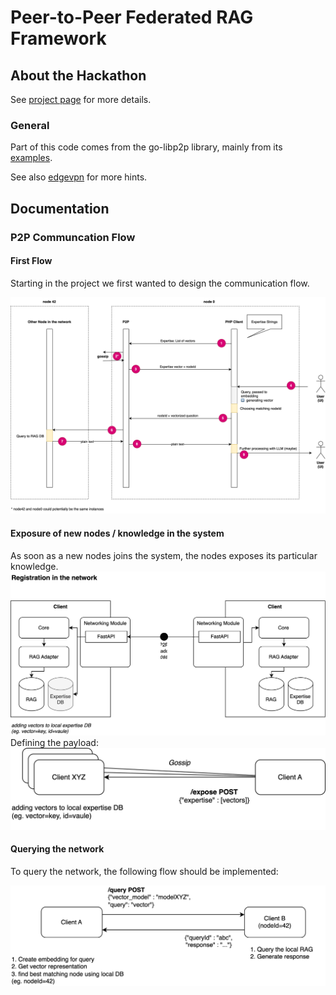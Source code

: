 # Peer-to-Peer Federated RAG Framework

## About the Hackathon
See [project page](https://hackathon.cloudfest.com/project/peer-to-peer-federated-rag-framework/) for more details.

### General
Part of this code comes from the go-libp2p library, mainly from
its [examples](https://github.com/libp2p/go-libp2p/tree/master/examples/chat-with-rendezvous).

See also [edgevpn](https://github.com/mudler/edgevpn) for more hints.

## Documentation
### P2P Communcation Flow
#### First Flow
Starting in the project we first wanted to design the communication flow.

![First Communication Flow](https://github.com/CF-2025-Hackathon/p2p-rag/blob/docu/documentation/first_draft.svg)

#### Exposure of new nodes / knowledge in the system
As soon as a new nodes joins the system, the nodes exposes its particular knowledge.
![Register in the network](https://github.com/CF-2025-Hackathon/p2p-rag/blob/docu/documentation/expertise_exposure_A.svg)
Defining the payload:
![First Communication Flow](https://github.com/CF-2025-Hackathon/p2p-rag/blob/docu/documentation/expertise_exposure.svg)

#### Querying the network
To query the network, the following flow should be implemented:

![First Communication Flow](https://github.com/CF-2025-Hackathon/p2p-rag/blob/docu/documentation/querying.svg)
